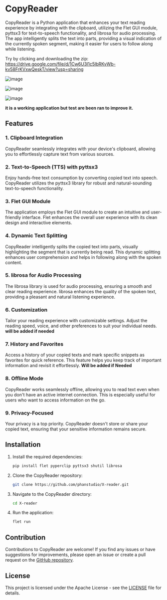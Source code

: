 # CopyReader

CopyReader is a Python application that enhances your text reading experience by integrating with the clipboard, utilizing the Flet GUI module, pyttsx3 for text-to-speech functionality, and librosa for audio processing. The app intelligently splits the text into parts, providing a visual indication of the currently spoken segment, making it easier for users to follow along while listening.

Try by clicking and downloading the zip: https://drive.google.com/file/d/1Cw6U3l1c5IbRKvWb-kv58FrKVxwQeskT/view?usp=sharing

![image](https://github.com/phanstudio/X-reader/assets/85735876/eb259040-c9d1-49f7-b78c-29b6a5787319)

![image](https://github.com/phanstudio/X-reader/assets/85735876/ffa136df-0219-4a2d-aab2-c6f8a0b23ab1)

![image](https://github.com/phanstudio/X-reader/assets/85735876/a8116563-9ed9-4d7b-9af1-334d327286ec)


**it is a working application but test are been ran to improve it.**

## Features

### 1. Clipboard Integration

CopyReader seamlessly integrates with your device's clipboard, allowing you to effortlessly capture text from various sources.

### 2. Text-to-Speech (TTS) with pyttsx3

Enjoy hands-free text consumption by converting copied text into speech. CopyReader utilizes the pyttsx3 library for robust and natural-sounding text-to-speech functionality.

### 3. Flet GUI Module

The application employs the Flet GUI module to create an intuitive and user-friendly interface. Flet enhances the overall user experience with its clean design and interactive elements.

### 4. Dynamic Text Splitting

CopyReader intelligently splits the copied text into parts, visually highlighting the segment that is currently being read. This dynamic splitting enhances user comprehension and helps in following along with the spoken content.

### 5. librosa for Audio Processing

The librosa library is used for audio processing, ensuring a smooth and clear reading experience. librosa enhances the quality of the spoken text, providing a pleasant and natural listening experience.

### 6. Customization

Tailor your reading experience with customizable settings. Adjust the reading speed, voice, and other preferences to suit your individual needs. **will be added if needed**

### 7. History and Favorites

Access a history of your copied texts and mark specific snippets as favorites for quick reference. This feature helps you keep track of important information and revisit it effortlessly. **Will be added if Needed**

### 8. Offline Mode

CopyReader works seamlessly offline, allowing you to read text even when you don't have an active internet connection. This is especially useful for users who want to access information on the go.

### 9. Privacy-Focused

Your privacy is a top priority. CopyReader doesn't store or share your copied text, ensuring that your sensitive information remains secure.

## Installation

1. Install the required dependencies:
   ```bash
   pip install flet pyperclip pyttsx3 shutil librosa
   ```

2. Clone the CopyReader repository:
   ```bash
   git clone https://github.com/phanstudio/X-reader.git
   ```

3. Navigate to the CopyReader directory:
   ```bash
   cd X-reader
   ```

4. Run the application:
   ```bash
   flet run
   ```

## Contribution

Contributions to CopyReader are welcome! If you find any issues or have suggestions for improvements, please open an issue or create a pull request on the [GitHub repository](https://github.com/phanstudio/X-reader).

## License

This project is licensed under the Apache License - see the [LICENSE](LICENSE) file for details.

